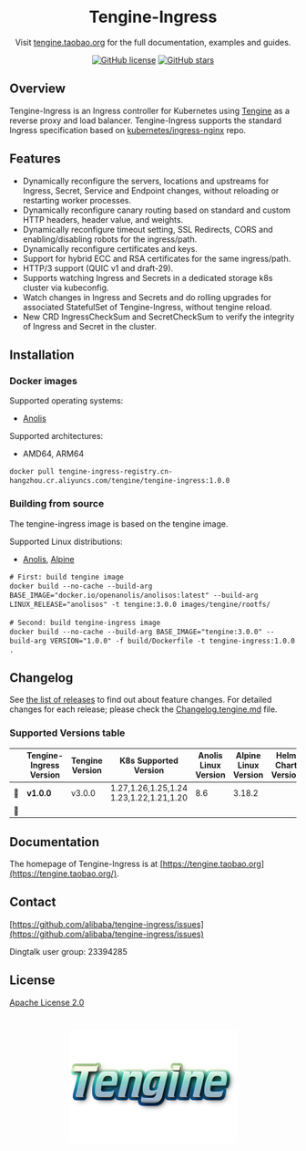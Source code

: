 <h1 align="center" style="border-bottom: none">
    <br>Tengine-Ingress
</h1>

<p align="center">Visit <a href="https://tengine.taobao.org" target="_blank">tengine.taobao.org</a> for the full documentation,
examples and guides.</p>

<div align="center">

[![GitHub license](https://img.shields.io/github/license/alibaba/tengine-ingress.svg)](https://github.com/alibaba/tengine-ingress/blob/main/LICENSE)
[![GitHub stars](https://img.shields.io/badge/contributions-welcome-orange.svg)](https://github.com/alibaba/tengine-ingress/blob/main/CONTRIBUTING.md)

</div>

## Overview
Tengine-Ingress is an Ingress controller for Kubernetes using [Tengine](https://github.com/alibaba/tengine) as a reverse proxy and load balancer.
Tengine-Ingress supports the standard Ingress specification based on [kubernetes/ingress-nginx](https://github.com/kubernetes/ingress-nginx) repo.

## Features
* Dynamically reconfigure the servers, locations and upstreams for Ingress, Secret, Service and Endpoint changes, without reloading or restarting worker processes.
* Dynamically reconfigure canary routing based on standard and custom HTTP headers, header value, and weights.
* Dynamically reconfigure timeout setting, SSL Redirects, CORS and enabling/disabling robots for the ingress/path.
* Dynamically reconfigure certificates and keys.
* Support for hybrid ECC and RSA certificates for the same ingress/path.
* HTTP/3 support (QUIC v1 and draft-29).
* Supports watching Ingress and Secrets in a dedicated storage k8s cluster via kubeconfig.
* Watch changes in Ingress and Secrets and do rolling upgrades for associated StatefulSet of Tengine-Ingress, without tengine reload.
* New CRD IngressCheckSum and SecretCheckSum to verify the integrity of Ingress and Secret in the cluster.

## Installation
### Docker images
Supported operating systems:
* [Anolis](https://hub.docker.com/r/openanolis/anolisos)

Supported architectures:
* AMD64, ARM64
```
docker pull tengine-ingress-registry.cn-hangzhou.cr.aliyuncs.com/tengine/tengine-ingress:1.0.0
```

### Building from source
The tengine-ingress image is based on the tengine image.

Supported Linux distributions:
* [Anolis](https://hub.docker.com/r/openanolis/anolisos), [Alpine](https://hub.docker.com/_/alpine)
```
# First: build tengine image
docker build --no-cache --build-arg BASE_IMAGE="docker.io/openanolis/anolisos:latest" --build-arg LINUX_RELEASE="anolisos" -t tengine:3.0.0 images/tengine/rootfs/

# Second: build tengine-ingress image
docker build --no-cache --build-arg BASE_IMAGE="tengine:3.0.0" --build-arg VERSION="1.0.0" -f build/Dockerfile -t tengine-ingress:1.0.0 .
```

## Changelog

See [the list of releases](https://github.com/alibaba/tengine-ingress/releases) to find out about feature changes.
For detailed changes for each release; please check the [Changelog.tengine.md](Changelog.tengine.md) file.

### Supported Versions table
|    | Tengine-Ingress Version | Tengine Version | K8s Supported Version | Anolis Linux Version | Alpine Linux Version | Helm Chart Version |
|:--:|-------------------------|-----------------|-----------------------|----------------------|----------------------|--------------------|
| 🔄 | **v1.0.0**              | v3.0.0          | 1.27,1.26,1.25,1.24<br>1.23,1.22,1.21,1.20   | 8.6                  | 3.18.2               |                    |
| 🔄 |                         |                 |                       |                      |                      |                    |

## Documentation

The homepage of Tengine-Ingress is at [https://tengine.taobao.org](https://tengine.taobao.org/).

## Contact

[https://github.com/alibaba/tengine-ingress/issues](https://github.com/alibaba/tengine-ingress/issues)

Dingtalk user group: 23394285

## License

[Apache License 2.0](https://github.com/alibaba/tengine-ingress/blob/main/LICENSE)

<h1 align="center" style="border-bottom: none">
    <a href="https://tengine.taobao.org" target="_blank"><img alt="Tengine-Ingress" src="/docs/images/tengine-logo.png"></a>
</h1>
